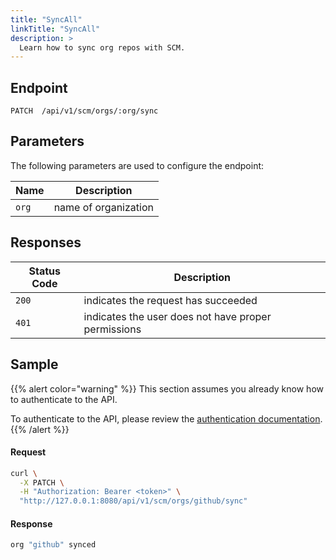```yaml
---
title: "SyncAll"
linkTitle: "SyncAll"
description: >
  Learn how to sync org repos with SCM.
---
```


## Endpoint

```
PATCH  /api/v1/scm/orgs/:org/sync
```

## Parameters

The following parameters are used to configure the endpoint:

| Name   | Description          |
| ------ | -------------------- |
| `org`  | name of organization |

## Responses

| Status Code | Description                                         |
| ----------- | --------------------------------------------------- |
| `200`       | indicates the request has succeeded                 |
| `401`       | indicates the user does not have proper permissions |

## Sample

{{% alert color="warning" %}}
This section assumes you already know how to authenticate to the API.

To authenticate to the API, please review the [authentication documentation](/docs/reference/api/authentication/).
{{% /alert %}}

#### Request

```sh
curl \
  -X PATCH \
  -H "Authorization: Bearer <token>" \
  "http://127.0.0.1:8080/api/v1/scm/orgs/github/sync"
```

#### Response

```sh
org "github" synced
```